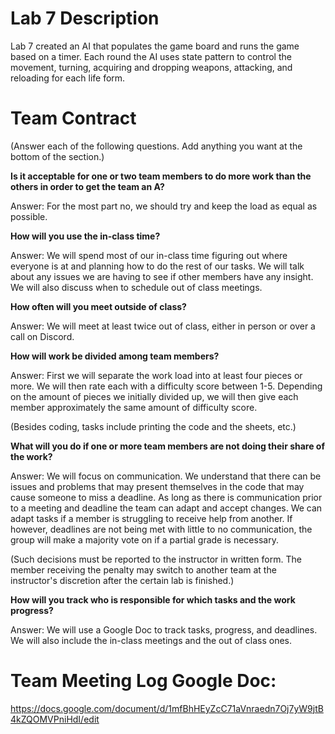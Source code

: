 # Lab 7 Description

Lab 7 created an AI that populates the game board and runs the game based on a timer. Each round the AI uses state pattern to control the movement, turning, acquiring and dropping weapons, attacking, and reloading for each life form. 

# Team Contract

(Answer each of the following questions. Add anything you want at the bottom of
the section.)

**Is it acceptable for one or two team members to do more work than the others
in order to get the team an A?**

Answer: For the most part no, we should try and keep the load as equal as possible.

**How will you use the in-class time?**

Answer: We will spend most of our in-class time figuring out where everyone is at and planning how to do the rest of our tasks. We will talk about any issues we are having to see if other members have any insight. We will also discuss when to schedule out of class meetings.

**How often will you meet outside of class?**

Answer: We will meet at least twice out of class, either in person or over a call on Discord.

**How will work be divided among team members?**

Answer: First we will separate the work load into at least four pieces or more. We will then rate each with a difficulty score between 1-5. Depending on the amount of pieces we initially divided up, we will then give each member approximately the same amount of difficulty score.

(Besides coding, tasks include printing the code and the sheets, etc.)

**What will you do if one or more team members are not doing their share of the work?**

Answer: We will focus on communication. We understand that there can be issues and problems that may present themselves in the code that may cause someone to miss a deadline. As long as there is communication prior to a meeting and deadline the team can adapt and accept changes. We can adapt tasks if a member is struggling to receive help from another. If however, deadlines are not being met with little to no communication, the group will make a majority vote on if a partial grade is necessary. 

(Such decisions must be reported to the instructor in written form. The member
receiving the penalty may switch to another team at the instructor's discretion
after the certain lab is finished.)


**How will you track who is responsible for which tasks and the work progress?**

Answer: We will use a Google Doc to track tasks, progress, and deadlines. We will also include the in-class meetings and the out of class ones.

# Team Meeting Log Google Doc: 

https://docs.google.com/document/d/1mfBhHEyZcC71aVnraedn7Oj7yW9jtB4kZQOMVPniHdI/edit

